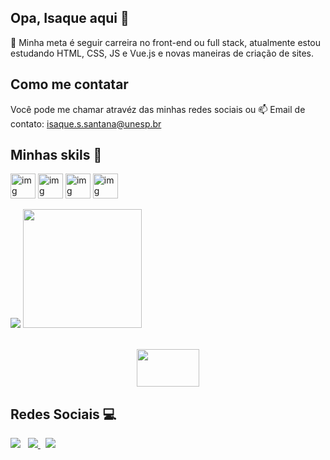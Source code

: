## Opa, Isaque aqui 👋

🔭 Minha meta é seguir carreira no front-end ou full stack, atualmente estou estudando HTML, CSS, JS e Vue.js 
e novas maneiras de criação de sites.

## Como me contatar

Você pode me chamar atravéz das minhas redes sociais ou
📫 Email de contato: isaque.s.santana@unesp.br

## Minhas skils 🧠

<div> 
    <img align="center" alt="img" height="40" width="40" src="https://user-images.githubusercontent.com/102702098/236035674-63df92fb-5a52-4119-a950-8001b6c6cfbd.png">
    <img align="center" alt="img" height="40" width="40" src="https://user-images.githubusercontent.com/102702098/236036053-8c97ea74-31b2-417a-bbea-0dc63c5b3acc.png">
    <img align="center" alt="img" width="40"   
src="https://upload.wikimedia.org/wikipedia/commons/8/87/Sql_data_base_with_logo.png">
    <img align="center" alt="img" height="40" width="40" src="https://user-images.githubusercontent.com/102702098/236036220-52bbace0-b1e9-4d01-8934-013223f808dd.png">
</div>
<br>

<div>
    <!-- <img height="180cm" src="https://github-readme-stats.vercel.app/api?username=IsaqueCTI&show_icons=true&theme=dark&include_all_commits=true&count_private=true"/> -->
<picture height="180cm">
  <source
    srcset="https://github-readme-stats.vercel.app/api?username=IsaqueCTI&show_icons=true&theme=dark"
    media="(prefers-color-scheme: dark)"
  />
  <source
    srcset="https://github-readme-stats.vercel.app/api?username=IsaqueCTI&show_icons=true"
    media="(prefers-color-scheme: light), (prefers-color-scheme: no-preference)"
  />
  <img src="https://github-readme-stats.vercel.app/api?username=IsaqueCTI&show_icons=true" />
</picture>
<img height="190em" src="https://github-readme-stats.vercel.app/api/top-langs/?username=IsaqueCTI&layout=compact&langs_count-16&theme=dark"/>    
</div>
<br>

<!-- Fun GIF Section -->
<p align="center">
    <img src="https://sun9-73.userapi.com/impf/13KjueSC2ggxu0dFon1D_6e3eGUASG0DFjeXEg/PUVwj-flmEM.jpg?size=1920x768&quality=95&crop=0,40,1591,635&sign=4868f5fde7beafbe218342146dbc1814&type=cover_group" style="width:100; height:60; object-fit:cover;">
</p>

## Redes Sociais 💻

<a href="https://www.instagram.com/isaque.css/">
    <img src="https://img.shields.io/badge/Instagram-E4405F?style=for-the-badge&logo=instagram&logoColor=white"></a>
</a> &nbsp;
<a href="https://www.facebook.com/profile.php?id=100030372639895&locale=pt_BR">
    <img src="https://img.shields.io/badge/Facebook-1877F2?style=for-the-badge&logo=facebook&logoColor=white">
</a> &nbsp;
<a href="https://www.linkedin.com/in/isaque-sudário-santana-880377238/">
    <img src="https://img.shields.io/badge/LinkedIn-0077B5?style=for-the-badge&logo=linkedin&logoColor=white">
</a>
